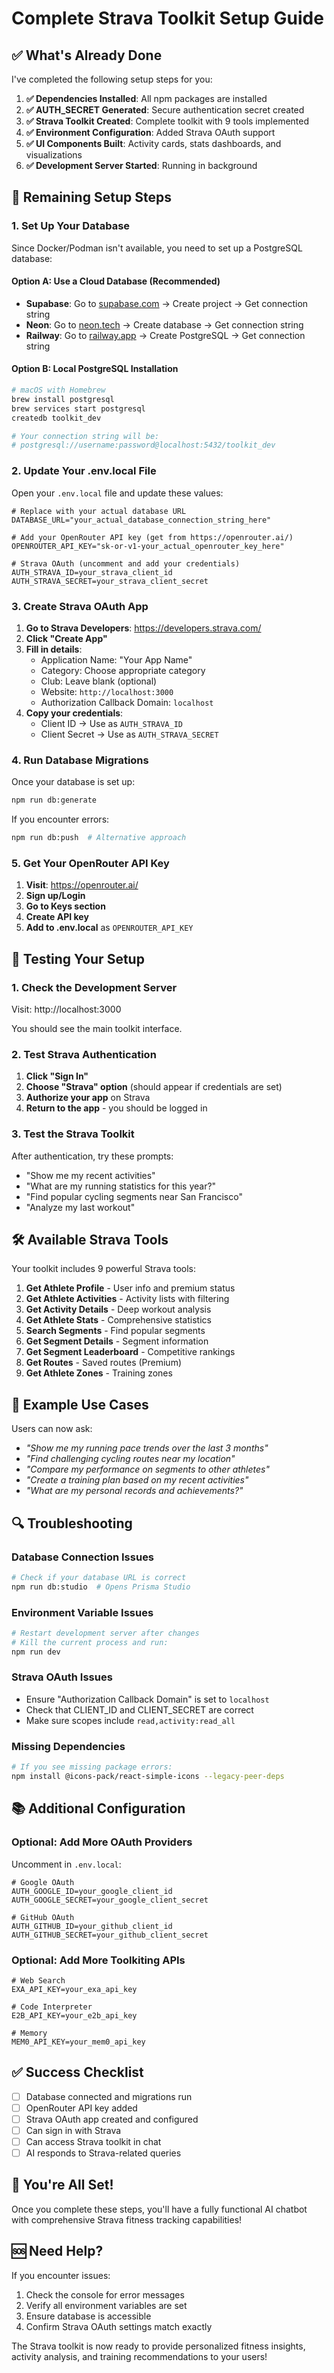 # Complete Strava Toolkit Setup Guide

## ✅ What's Already Done

I've completed the following setup steps for you:

1. **✅ Dependencies Installed**: All npm packages are installed
2. **✅ AUTH_SECRET Generated**: Secure authentication secret created  
3. **✅ Strava Toolkit Created**: Complete toolkit with 9 tools implemented
4. **✅ Environment Configuration**: Added Strava OAuth support
5. **✅ UI Components Built**: Activity cards, stats dashboards, and visualizations
6. **✅ Development Server Started**: Running in background

## 🔧 Remaining Setup Steps

### 1. Set Up Your Database

Since Docker/Podman isn't available, you need to set up a PostgreSQL database:

#### Option A: Use a Cloud Database (Recommended)
- **Supabase**: Go to [supabase.com](https://supabase.com) → Create project → Get connection string
- **Neon**: Go to [neon.tech](https://neon.tech) → Create database → Get connection string
- **Railway**: Go to [railway.app](https://railway.app) → Create PostgreSQL → Get connection string

#### Option B: Local PostgreSQL Installation
```bash
# macOS with Homebrew
brew install postgresql
brew services start postgresql
createdb toolkit_dev

# Your connection string will be:
# postgresql://username:password@localhost:5432/toolkit_dev
```

### 2. Update Your .env.local File

Open your `.env.local` file and update these values:

```env
# Replace with your actual database URL
DATABASE_URL="your_actual_database_connection_string_here"

# Add your OpenRouter API key (get from https://openrouter.ai/)
OPENROUTER_API_KEY="sk-or-v1-your_actual_openrouter_key_here"

# Strava OAuth (uncomment and add your credentials)
AUTH_STRAVA_ID=your_strava_client_id
AUTH_STRAVA_SECRET=your_strava_client_secret
```

### 3. Create Strava OAuth App

1. **Go to Strava Developers**: https://developers.strava.com/
2. **Click "Create App"**
3. **Fill in details**:
   - Application Name: "Your App Name"
   - Category: Choose appropriate category
   - Club: Leave blank (optional)
   - Website: `http://localhost:3000`
   - Authorization Callback Domain: `localhost`
4. **Copy your credentials**:
   - Client ID → Use as `AUTH_STRAVA_ID`
   - Client Secret → Use as `AUTH_STRAVA_SECRET`

### 4. Run Database Migrations

Once your database is set up:

```bash
npm run db:generate
```

If you encounter errors:
```bash
npm run db:push  # Alternative approach
```

### 5. Get Your OpenRouter API Key

1. **Visit**: https://openrouter.ai/
2. **Sign up/Login**
3. **Go to Keys section**
4. **Create API key**
5. **Add to .env.local** as `OPENROUTER_API_KEY`

## 🚀 Testing Your Setup

### 1. Check the Development Server

Visit: http://localhost:3000

You should see the main toolkit interface.

### 2. Test Strava Authentication

1. **Click "Sign In"**
2. **Choose "Strava" option** (should appear if credentials are set)
3. **Authorize your app** on Strava
4. **Return to the app** - you should be logged in

### 3. Test the Strava Toolkit

After authentication, try these prompts:

- "Show me my recent activities"
- "What are my running statistics for this year?"
- "Find popular cycling segments near San Francisco"
- "Analyze my last workout"

## 🛠️ Available Strava Tools

Your toolkit includes 9 powerful Strava tools:

1. **Get Athlete Profile** - User info and premium status
2. **Get Athlete Activities** - Activity lists with filtering
3. **Get Activity Details** - Deep workout analysis
4. **Get Athlete Stats** - Comprehensive statistics
5. **Search Segments** - Find popular segments
6. **Get Segment Details** - Segment information
7. **Get Segment Leaderboard** - Competitive rankings
8. **Get Routes** - Saved routes (Premium)
9. **Get Athlete Zones** - Training zones

## 🎯 Example Use Cases

Users can now ask:
- *"Show me my running pace trends over the last 3 months"*
- *"Find challenging cycling routes near my location"*
- *"Compare my performance on segments to other athletes"*
- *"Create a training plan based on my recent activities"*
- *"What are my personal records and achievements?"*

## 🔍 Troubleshooting

### Database Connection Issues
```bash
# Check if your database URL is correct
npm run db:studio  # Opens Prisma Studio
```

### Environment Variable Issues
```bash
# Restart development server after changes
# Kill the current process and run:
npm run dev
```

### Strava OAuth Issues
- Ensure "Authorization Callback Domain" is set to `localhost`
- Check that CLIENT_ID and CLIENT_SECRET are correct
- Make sure scopes include `read,activity:read_all`

### Missing Dependencies
```bash
# If you see missing package errors:
npm install @icons-pack/react-simple-icons --legacy-peer-deps
```

## 📚 Additional Configuration

### Optional: Add More OAuth Providers

Uncomment in `.env.local`:
```env
# Google OAuth
AUTH_GOOGLE_ID=your_google_client_id
AUTH_GOOGLE_SECRET=your_google_client_secret

# GitHub OAuth  
AUTH_GITHUB_ID=your_github_client_id
AUTH_GITHUB_SECRET=your_github_client_secret
```

### Optional: Add More Toolkiting APIs

```env
# Web Search
EXA_API_KEY=your_exa_api_key

# Code Interpreter
E2B_API_KEY=your_e2b_api_key

# Memory
MEM0_API_KEY=your_mem0_api_key
```

## ✅ Success Checklist

- [ ] Database connected and migrations run
- [ ] OpenRouter API key added
- [ ] Strava OAuth app created and configured
- [ ] Can sign in with Strava
- [ ] Can access Strava toolkit in chat
- [ ] AI responds to Strava-related queries

## 🎉 You're All Set!

Once you complete these steps, you'll have a fully functional AI chatbot with comprehensive Strava fitness tracking capabilities!

## 🆘 Need Help?

If you encounter issues:
1. Check the console for error messages
2. Verify all environment variables are set
3. Ensure database is accessible
4. Confirm Strava OAuth settings match exactly

The Strava toolkit is now ready to provide personalized fitness insights, activity analysis, and training recommendations to your users! 